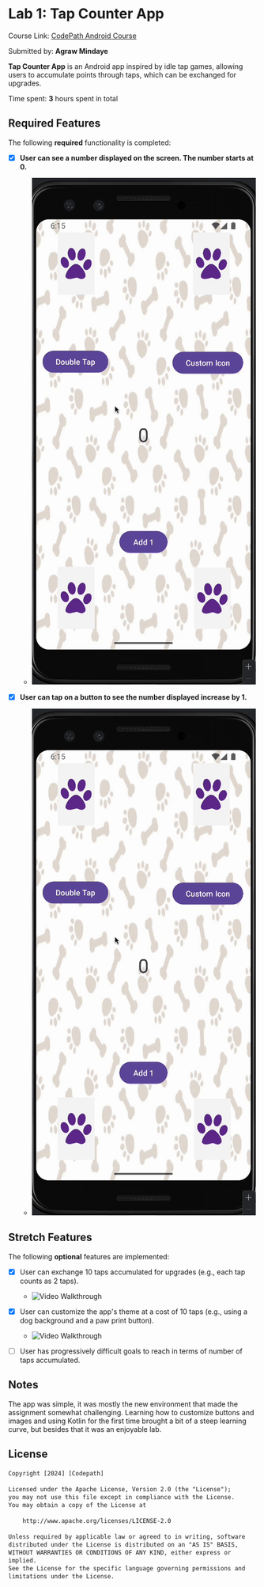 # Lab 1: Tap Counter App

Course Link: [CodePath Android Course](https://courses.codepath.org/courses/and102/unit/1#!labs)

Submitted by: **Agraw Mindaye** <!-- Replace 'Your Name Here' with your actual name -->

**Tap Counter App** is an Android app inspired by idle tap games, allowing users to accumulate points through taps, which can be exchanged for upgrades.

Time spent: **3** hours spent in total <!-- Replace 'X' with the number of hours you spent on this project -->

## Required Features

The following **required** functionality is completed:

- [x] **User can see a number displayed on the screen. The number starts at 0.**
  - <img src='normalFunctional.gif' title='Video Walkthrough' width='' alt='Video Walkthrough' />

- [x] **User can tap on a button to see the number displayed increase by 1.**
  - <img src='normalFunctional.gif' title='Video Walkthrough' width='' alt='Video Walkthrough' />

## Stretch Features

The following **optional** features are implemented:

- [x] User can exchange 10 taps accumulated for upgrades (e.g., each tap counts as 2 taps).
    - <img src='doubleTap.gif' title='Video Walkthrough' width='' alt='Video Walkthrough' />

- [x] User can customize the app's theme at a cost of 10 taps (e.g., using a dog background and a paw print button).
  - <img src='customIcon.gif' title='Video Walkthrough' width='' alt='Video Walkthrough' />

- [ ] User has progressively difficult goals to reach in terms of number of taps accumulated.

## Notes

The app was simple, it was mostly the new environment that made the assignment somewhat challenging. 
Learning how to customize buttons and images and using Kotlin for the first time brought a bit of 
a steep learning curve, but besides that it was an enjoyable lab.

## License

    Copyright [2024] [Codepath]

    Licensed under the Apache License, Version 2.0 (the "License");
    you may not use this file except in compliance with the License.
    You may obtain a copy of the License at

        http://www.apache.org/licenses/LICENSE-2.0

    Unless required by applicable law or agreed to in writing, software
    distributed under the License is distributed on an "AS IS" BASIS,
    WITHOUT WARRANTIES OR CONDITIONS OF ANY KIND, either express or implied.
    See the License for the specific language governing permissions and
    limitations under the License.